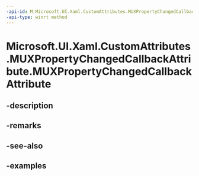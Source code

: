 ```yaml
---
-api-id: M:Microsoft.UI.Xaml.CustomAttributes.MUXPropertyChangedCallbackAttribute.#ctor
-api-type: winrt method
---
```


<!-- Method syntax.
public MUXPropertyChangedCallbackAttribute.MUXPropertyChangedCallbackAttribute()
-->

# Microsoft.UI.Xaml.CustomAttributes.MUXPropertyChangedCallbackAttribute.MUXPropertyChangedCallbackAttribute

## -description

## -remarks

## -see-also

## -examples

